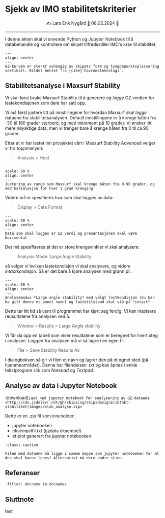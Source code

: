# Sjekk av IMO stabilitetskriterier 


<p style="text-align:center;">
    ✍️ Lars Erik Nygård  <a href="mailto:lars.e.nygard@ntnu.no">📧</a> 08.02.2024 📅 
</p>

-----


I denne økten skal vi anvende Python og Jupyter Notebook til å databehandle og kontrollere om skipet tilfredsstiller IMO's krav til stabilitet.


```{figure} https://cdn.jsdelivr.net/gh/skipsing/skipsdesign2/intakt-stabilitet/images/gz-kurve-variasjon.PNG
---
align: center
--- 
GZ-kurven er sterkt avhengig av skipets form og tyngdepunktsplassering vertikalt. Bildet hentet fra {cite}`havromsteknologi`. 
```

## Stabilitetsanalyse i Maxsurf Stability 

Vi skal først bruke Maxsurf Stability til å generere og *logge* GZ verdien for lastekondisjonen som dere har satt opp. 

Vi må først justere litt på  innstillingene for hvordan Maxsurf skal *logge* dataene fra stabilitetsanalysen. Default innstillingene er å krenge båten fra -30 til 180 grader styrbord, og med inkrement på 10 grader. Vi ønsker litt mere nøyaktige data, men vi trenger bare å krenge båten fra 0 til ca 90 grader. 


Etter at vi har lastet inn prosjektet vårt i Maxsurf Stability Advanced velger vi fra toppmenyen: 
> Analysis > Heel 

```{figure} https://cdn.jsdelivr.net/gh/skipsing/skipsdesign2/intakt-stabilitet/images/maxsurf-stability-range-step.PNG
---
scale: 50 %
align: center
--- 
Justering av range som Maxsurf skal krenge båten fra 0-90 grader, og med kalkulasjon for hver 1 grad krenging
```

Videre må vi spesifieres hva som skal logges av data: 
> Display > Data Format 

```{figure} https://cdn.jsdelivr.net/gh/skipsing/skipsdesign2/intakt-stabilitet/images/maxsurf-stability-data.PNG
---
scale: 50 %
align: center
--- 
Data som skal logges er GZ verdi og presentasjonen skal være horisontal
```

Det må spesifiseres at det er store krengevinkler vi skal analysere: 

> Analysis Mode: Large Angle Stability 

så velger vi hvilken lastekondisjon vi skal analysere, og videre *intact*kondisjon. Så er det bare å kjøre analysen med grønn pil. 

```{figure} https://cdn.jsdelivr.net/gh/skipsing/skipsdesign2/intakt-stabilitet/images/maxsurf-stability-large-angle-stability-setting.PNG
---
scale: 50 %
align: center
--- 
Analysemodus *Large angle stability* med valgt lastkondisjon (du kan ha gitt denne et annet navn) og lastetilstand skal stå på *intact*
```
Dette tar litt tid så vent til programmet har kjørt seg ferdig.  Vi kan inspisere reusultatene fra analysen ved å: 

> Window > Results > Large Angle stability 

Vi får da opp en tabell som viser resultatene som er beregnet for hvert steg i analysen. *Loggen* fra analysen må vi så lagre i en egen fil. 

> File > Save Stability Results As 

I dialogboksen så gir vi filen et navn og lagrer den på et egnet sted (på hjemmeområdet). Denne har filendelsen *.txt* og kan åpnes i enkle tekstprogram slik som *Notepad* og *Textpad*.

## Analyse av data i Jupyter Notebook 

{download}`Last ned jupyter notebook for analysering av GZ-dataene <http://cdn.jsdelivr.net/gh/skipsing/skipsdesign2/intakt-stabilitet/images/stab_analyse.zip>`

Dette er en .zip fil som inneholder:
- jupyter notebooken
- eksempelfil.txt (gzdata eksempel)
- et plot generert fra jupyter notebooken

```{admonition} Filplassering
:class: caution

Filen med dataene må ligge i samme mappe som jupyter notebooken for at den skal kunne leses! Alternativt må dere endre stien 
```
## Referanser

```{bibliography}
:filter: docname in docnames
```

## Sluttnote 

test

